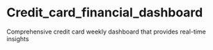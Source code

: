 # Credit_card_financial_dashboard
Comprehensive credit card weekly dashboard that provides real-time insights
